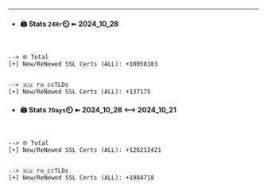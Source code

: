 

---
- #### 🖨️ **Stats** `24Hr`⏲️ ➼ 2024_10_28
```console


--> 🌐 Total
[+] New/ReNewed SSL Certs (ALL): +10058383


--> 🇷🇺 ru_ccTLDs
[+] New/ReNewed SSL Certs (ALL): +137175

```

- #### 🖨️ **Stats** `7Days`⏲️ ➼ 2024_10_28 <--> 2024_10_21
```console


--> 🌐 Total
[+] New/ReNewed SSL Certs (ALL): +126212421


--> 🇷🇺 ru_ccTLDs
[+] New/ReNewed SSL Certs (ALL): +1984718

```

